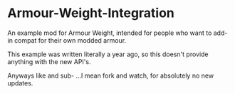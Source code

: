 # Armour-Weight-Integration
An example mod for Armour Weight, intended for people who want to add-in compat for their own modded armour.

This example was written literally a year ago, so this doesn't provide anything with the new API's.

Anyways like and sub- ...I mean fork and watch, for absolutely no new updates. 
